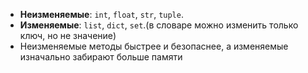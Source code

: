 - **Неизменяемые**: `int`, `float`, `str`, `tuple`.
- **Изменяемые**: `list`, `dict`, `set`.(в словаре можно изменить только ключ, но не значение)
- Неизменяемые методы быстрее и безопаснее, а изменяемые изначально забирают больше памяти